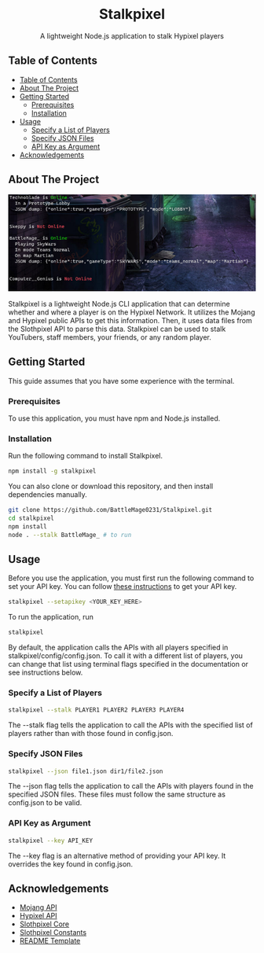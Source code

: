 <!-- 
This README was created based on a template found at https://github.com/othneildrew/Best-README-Template
Full credit for this template goes to othneildrew and contributors.
-->

<br />
<p align="center">
  <h1 align="center">Stalkpixel</h3>
  <p align="center">
    A lightweight Node.js application to stalk Hypixel players
    <br />
  </p>
</p>



<!-- TABLE OF CONTENTS -->
## Table of Contents

- [Table of Contents](#table-of-contents)
- [About The Project](#about-the-project)
- [Getting Started](#getting-started)
  - [Prerequisites](#prerequisites)
  - [Installation](#installation)
- [Usage](#usage)
  - [Specify a List of Players](#specify-a-list-of-players)
  - [Specify JSON Files](#specify-json-files)
  - [API Key as Argument](#api-key-as-argument)
- [Acknowledgements](#acknowledgements)



<!-- ABOUT THE PROJECT -->
## About The Project

![product-screenshot](assets/Capture.PNG)

Stalkpixel is a lightweight Node.js CLI application that can determine whether and where a player is on the Hypixel Network. It utilizes the Mojang and Hypixel public APIs to get this information. Then, it uses data files from the Slothpixel API to parse this data. Stalkpixel can be used to stalk YouTubers, staff members, your friends, or any random player.

<!-- GETTING STARTED -->
## Getting Started

This guide assumes that you have some experience with the terminal.

### Prerequisites

To use this application, you must have npm and Node.js installed.

### Installation
 
Run the following command to install Stalkpixel.
```sh
npm install -g stalkpixel
```
You can also clone or download this repository, and then install dependencies manually.
```sh
git clone https://github.com/BattleMage0231/Stalkpixel.git
cd stalkpixel
npm install
node . --stalk BattleMage_ # to run
```



<!-- USAGE EXAMPLES -->
## Usage

Before you use the application, you must first run the following command to set your API key. You can follow [these instructions](https://github.com/HypixelDev/PublicAPI/blob/master/README.md#obtaining-an-api-key) to get your API key.
```sh
stalkpixel --setapikey <YOUR_KEY_HERE>
```

To run the application, run
```sh
stalkpixel
```

By default, the application calls the APIs with all players specified in stalkpixel/config/config.json. To call it with a different list of players, you can change that list using terminal flags specified in the documentation or see instructions below.

### Specify a List of Players
```sh
stalkpixel --stalk PLAYER1 PLAYER2 PLAYER3 PLAYER4
```

The --stalk flag tells the application to call the APIs with the specified list of players rather than with those found in config.json.

### Specify JSON Files
```sh
stalkpixel --json file1.json dir1/file2.json
```

The --json flag tells the application to call the APIs with players found in the specified JSON files. These files must follow the same structure as config.json to be valid.

### API Key as Argument
```sh
stalkpixel --key API_KEY
```

The --key flag is an alternative method of providing your API key. It overrides the key found in config.json.


<!-- ACKNOWLEDGEMENTS -->
## Acknowledgements
* [Mojang API](https://wiki.vg/Mojang_API)
* [Hypixel API](https://github.com/HypixelDev/PublicAPI)
* [Slothpixel Core](https://github.com/slothpixel/core)
* [Slothpixel Constants](https://github.com/slothpixel/hypixelconstants)
* [README Template](https://github.com/othneildrew/Best-README-Template)